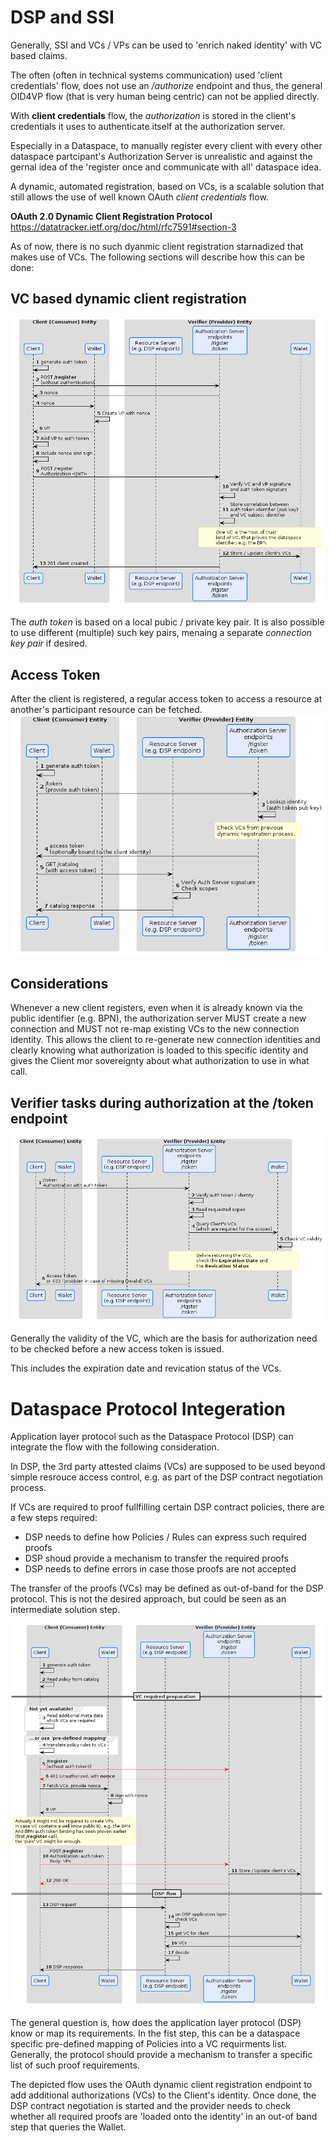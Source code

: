 # DSP and SSI

Generally, SSI and VCs / VPs can be used to 'enrich naked identity' with VC based claims.

The often (often in technical systems communication) used 'client credentials' flow, does not use an */authorize* endpoint and thus, the general OID4VP flow (that is very human being centric) can not be applied directly.

With **client credentials** flow, the *authorization* is stored in the client's credentials it uses to authenticate itself at the authorization server.

Especially in a Dataspace, to manually register every client with every other dataspace partcipant's Authorization Server is unrealistic and against the gernal idea of the 'register once and communicate with all' dataspace idea.

A dynamic, automated registration, based on VCs, is a scalable solution that still allows the use of well known OAuth *client credentials* flow.

**OAuth 2.0 Dynamic Client Registration Protocol**
https://datatracker.ietf.org/doc/html/rfc7591#section-3

As of now, there is no such dyanmic client registration starnadized that makes use of VCs. The following sections will describe how this can be done:

## VC based dynamic client registration
![](auth.flow_with_registration.png)

The *auth token* is based on a local pubic / private key pair. It is also possible to use different (multiple) such key pairs, menaing a separate *connection key pair* if desired.

## Access Token
After the client is registered, a regular access token to access a resource at another's participant resource can be fetched.
![](auth.flow_with_registration_token.png)

## Considerations
Whenever a new client registers, even when it is already known via the public identifier (e.g. BPN), the authorization server MUST create a new connection and MUST not re-map existing VCs to the new connection identity. This allows the client to re-generate new connection identities and clearly knowing what authorization is loaded to this specific identity and gives the Client mor sovereignty about what authorization to use in what call.

## Verifier tasks during authorization at the /token endpoint
![](auth.flow_verifier_auth_tasks.png)

Generally the validity of the VC, which are the basis for authorization need to be checked before a new access token is issued.

This includes the expiration date and revication status of the VCs.

# Dataspace Protocol Integeration
Application layer protocol such as the Dataspace Protocol (DSP) can integrate the flow with the following consideration.

In DSP, the 3rd party attested claims (VCs) are supposed to be used beyond simple resrouce access control, e.g. as part of the DSP contract negotiation process.

If VCs are required to proof fullfilling certain DSP contract policies, there are a few steps required:

- DSP needs to define how Policies / Rules can express such required proofs
- DSP shoud provide a mechanism to transfer the required proofs
- DSP needs to define errors in case those proofs are not accepted

The transfer of the proofs (VCs) may be defined as out-of-band for the DSP protocol. This is not the desired approach, but could be seen as an intermediate solution step.

![](auth.flow_dsp_contract_negotiation.png)

The general question is, how does the application layer protocol (DSP) know or map its requirements. In the fist step, this can be a dataspace specific pre-defined mapping of Policies into a VC requirments list. Generally, the protocol should provide a mechanism to transfer a specific list of such proof requirements.

The depicted flow uses the OAuth dynamic client registration endpoint to add additional authorizations (VCs) to the Client's identity. Once done, the DSP contract negotiation is started and the provider needs to check whether all required proofs are 'loaded onto the identity' in an out-of band step that queries the Wallet.
